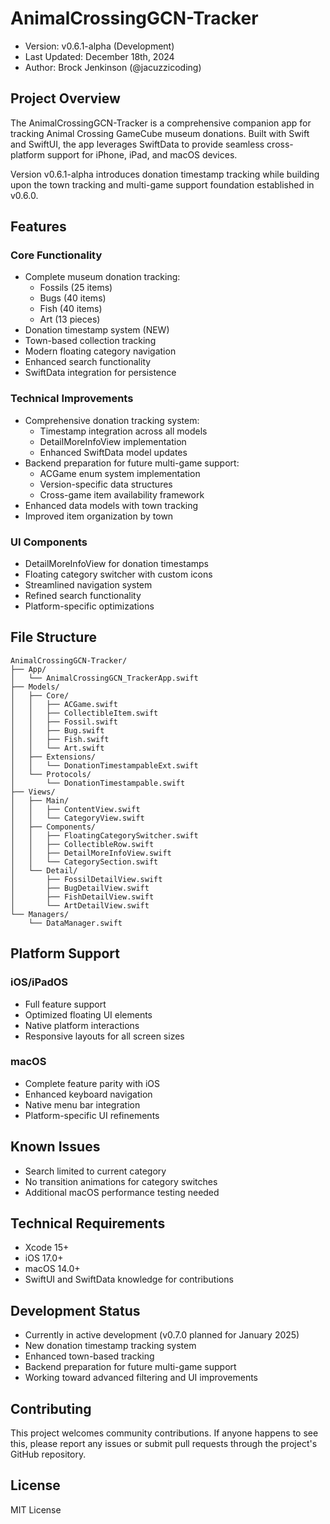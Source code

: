 # AnimalCrossingGCN-Tracker
* Version: v0.6.1-alpha (Development)
* Last Updated: December 18th, 2024
* Author: Brock Jenkinson (@jacuzzicoding)

## Project Overview
The AnimalCrossingGCN-Tracker is a comprehensive companion app for tracking Animal Crossing GameCube museum donations. Built with Swift and SwiftUI, the app leverages SwiftData to provide seamless cross-platform support for iPhone, iPad, and macOS devices.

Version v0.6.1-alpha introduces donation timestamp tracking while building upon the town tracking and multi-game support foundation established in v0.6.0.

## Features

### Core Functionality
* Complete museum donation tracking:
  * Fossils (25 items)
  * Bugs (40 items)
  * Fish (40 items)
  * Art (13 pieces)
* Donation timestamp system (NEW)
* Town-based collection tracking
* Modern floating category navigation
* Enhanced search functionality
* SwiftData integration for persistence

### Technical Improvements
* Comprehensive donation tracking system:
  * Timestamp integration across all models
  * DetailMoreInfoView implementation
  * Enhanced SwiftData model updates
* Backend preparation for future multi-game support:
  * ACGame enum system implementation
  * Version-specific data structures
  * Cross-game item availability framework
* Enhanced data models with town tracking
* Improved item organization by town

### UI Components
* DetailMoreInfoView for donation timestamps
* Floating category switcher with custom icons
* Streamlined navigation system
* Refined search functionality
* Platform-specific optimizations

## File Structure
```
AnimalCrossingGCN-Tracker/
├── App/
│   └── AnimalCrossingGCN_TrackerApp.swift
├── Models/
│   ├── Core/
│   │   ├── ACGame.swift
│   │   ├── CollectibleItem.swift
│   │   ├── Fossil.swift
│   │   ├── Bug.swift
│   │   ├── Fish.swift
│   │   └── Art.swift
│   ├── Extensions/
│   │   └── DonationTimestampableExt.swift
│   └── Protocols/
│       └── DonationTimestampable.swift
├── Views/
│   ├── Main/
│   │   ├── ContentView.swift
│   │   └── CategoryView.swift
│   ├── Components/
│   │   ├── FloatingCategorySwitcher.swift
│   │   ├── CollectibleRow.swift
│   │   ├── DetailMoreInfoView.swift
│   │   └── CategorySection.swift
│   └── Detail/
│       ├── FossilDetailView.swift
│       ├── BugDetailView.swift
│       ├── FishDetailView.swift
│       └── ArtDetailView.swift
└── Managers/
    └── DataManager.swift
```

## Platform Support

### iOS/iPadOS
* Full feature support
* Optimized floating UI elements
* Native platform interactions
* Responsive layouts for all screen sizes

### macOS
* Complete feature parity with iOS
* Enhanced keyboard navigation
* Native menu bar integration
* Platform-specific UI refinements

## Known Issues
* Search limited to current category
* No transition animations for category switches
* Additional macOS performance testing needed

## Technical Requirements
* Xcode 15+
* iOS 17.0+
* macOS 14.0+
* SwiftUI and SwiftData knowledge for contributions

## Development Status
* Currently in active development (v0.7.0 planned for January 2025)
* New donation timestamp tracking system
* Enhanced town-based tracking
* Backend preparation for future multi-game support
* Working toward advanced filtering and UI improvements

## Contributing
This project welcomes community contributions. If anyone happens to see this, please report any issues or submit pull requests through the project's GitHub repository.

## License
MIT License
